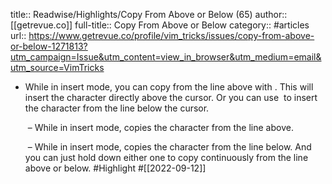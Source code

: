 title:: Readwise/Highlights/Copy From Above or Below (65)
author:: [[getrevue.co]]
full-title:: Copy From Above or Below
category:: #articles
url:: https://www.getrevue.co/profile/vim_tricks/issues/copy-from-above-or-below-1271813?utm_campaign=Issue&utm_content=view_in_browser&utm_medium=email&utm_source=VimTricks

- While in insert mode, you can copy from the line above with <ctrl-y>. This will insert the character directly above the cursor. Or you can use <ctrl-e> to insert the character from the line below the cursor.
  
  <ctrl-y> – While in insert mode, copies the character from the line above.
  
  <ctrl-e> – While in insert mode, copies the character from the line below.
  And you can just hold down either one to copy continuously from the line above or below. #Highlight #[[2022-09-12]]